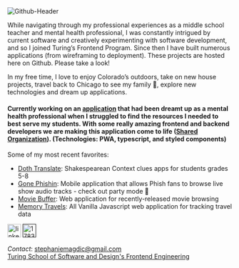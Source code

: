 <img src="https://i.ibb.co/d6fqvTt/Github-Header.png" alt="Github-Header" border="0">

While navigating through my professional experiences as a middle school teacher and mental health professional, I was constantly intrigued by current software and creatively experimenting with software development, and so I joined Turing’s Frontend Program. Since then I have built numerous applications (from wireframing to deployment). These projects are hosted here on Github. Please take a look! 

In my free time, I love to enjoy Colorado’s outdoors, take on new house projects, travel back to Chicago to see my family 💚, explore new technologies and dream up applications.

#### Currently working on an [application](https://miro.com/app/board/o9J_ls9HiMY=/) that had been dreamt up as a mental health professional when I struggled to find the resources I needed to best serve my students. With some really amazing frontend and backend developers we are making this application come to life ([Shared Organization](https://github.com/mental-health-org)). (Technologies: PWA, typescript, and styled components)

Some of my most recent favorites:
- [Doth Translate](https://stephaniemagdic.github.io/doth_translate/): Shakespearean Context clues apps for students grades 5-8
- [Gone Phishin](https://stephaniemagdic.github.io/gone_phishin/): Mobile application that allows Phish fans to browse live show audio tracks - check out party mode 🌈
- [Movie Buffer](https://stephaniemagdic.github.io/rancid-tomatillos/): Web application for recently-released movie browsing
- [Memory Travels](https://stephaniemagdic.github.io/travel-tracker/): All Vanilla Javascript web application for tracking travel data

[<img src="https://i.ibb.co/Cb8HPGC/linkedin.png" alt="linkedin" border="0" width="30" height="30"/>](https://www.linkedin.com/in/stephaniemagdic/) 
[<img src="https://i.ibb.co/gDtpDc2/1783368-blog-blogger-blogspot-google-internet-icon.png" alt="1783368-blog-blogger-blogspot-google-internet-icon" border="0" width="30" height="30"/>]()

_Contact_: stephaniemagdic@gmail.com  
[Turing School of Software and Design's Frontend Engineering](https://turing.edu/)

